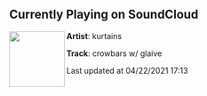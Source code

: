 ## Currently Playing on SoundCloud

[<img align="left" width="100" src="https://i1.sndcdn.com/artworks-000674333503-2wytwo-t500x500.jpg">](https://soundcloud.com/kurtains/crowbar)

**Artist**: kurtains 

**Track**: crowbars w/ glaive

Last updated at 04/22/2021 17:13
